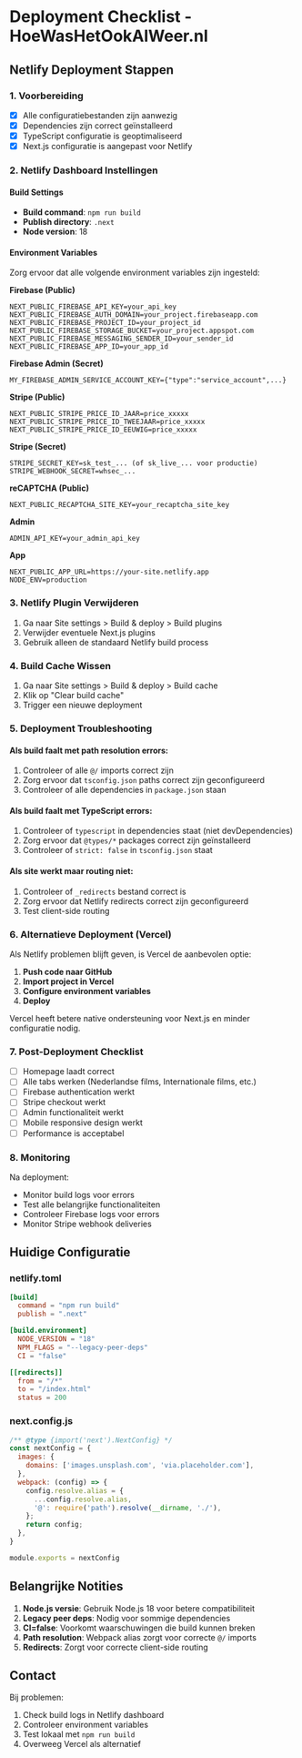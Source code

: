 # Deployment Checklist - HoeWasHetOokAlWeer.nl

## Netlify Deployment Stappen

### 1. Voorbereiding
- [x] Alle configuratiebestanden zijn aanwezig
- [x] Dependencies zijn correct geïnstalleerd
- [x] TypeScript configuratie is geoptimaliseerd
- [x] Next.js configuratie is aangepast voor Netlify

### 2. Netlify Dashboard Instellingen

#### Build Settings
- **Build command**: `npm run build`
- **Publish directory**: `.next`
- **Node version**: 18

#### Environment Variables
Zorg ervoor dat alle volgende environment variables zijn ingesteld:

**Firebase (Public)**
```
NEXT_PUBLIC_FIREBASE_API_KEY=your_api_key
NEXT_PUBLIC_FIREBASE_AUTH_DOMAIN=your_project.firebaseapp.com
NEXT_PUBLIC_FIREBASE_PROJECT_ID=your_project_id
NEXT_PUBLIC_FIREBASE_STORAGE_BUCKET=your_project.appspot.com
NEXT_PUBLIC_FIREBASE_MESSAGING_SENDER_ID=your_sender_id
NEXT_PUBLIC_FIREBASE_APP_ID=your_app_id
```

**Firebase Admin (Secret)**
```
MY_FIREBASE_ADMIN_SERVICE_ACCOUNT_KEY={"type":"service_account",...}
```

**Stripe (Public)**
```
NEXT_PUBLIC_STRIPE_PRICE_ID_JAAR=price_xxxxx
NEXT_PUBLIC_STRIPE_PRICE_ID_TWEEJAAR=price_xxxxx
NEXT_PUBLIC_STRIPE_PRICE_ID_EEUWIG=price_xxxxx
```

**Stripe (Secret)**
```
STRIPE_SECRET_KEY=sk_test_... (of sk_live_... voor productie)
STRIPE_WEBHOOK_SECRET=whsec_...
```

**reCAPTCHA (Public)**
```
NEXT_PUBLIC_RECAPTCHA_SITE_KEY=your_recaptcha_site_key
```

**Admin**
```
ADMIN_API_KEY=your_admin_api_key
```

**App**
```
NEXT_PUBLIC_APP_URL=https://your-site.netlify.app
NODE_ENV=production
```

### 3. Netlify Plugin Verwijderen
1. Ga naar Site settings > Build & deploy > Build plugins
2. Verwijder eventuele Next.js plugins
3. Gebruik alleen de standaard Netlify build process

### 4. Build Cache Wissen
1. Ga naar Site settings > Build & deploy > Build cache
2. Klik op "Clear build cache"
3. Trigger een nieuwe deployment

### 5. Deployment Troubleshooting

#### Als build faalt met path resolution errors:
1. Controleer of alle `@/` imports correct zijn
2. Zorg ervoor dat `tsconfig.json` paths correct zijn geconfigureerd
3. Controleer of alle dependencies in `package.json` staan

#### Als build faalt met TypeScript errors:
1. Controleer of `typescript` in dependencies staat (niet devDependencies)
2. Zorg ervoor dat `@types/*` packages correct zijn geïnstalleerd
3. Controleer of `strict: false` in `tsconfig.json` staat

#### Als site werkt maar routing niet:
1. Controleer of `_redirects` bestand correct is
2. Zorg ervoor dat Netlify redirects correct zijn geconfigureerd
3. Test client-side routing

### 6. Alternatieve Deployment (Vercel)

Als Netlify problemen blijft geven, is Vercel de aanbevolen optie:

1. **Push code naar GitHub**
2. **Import project in Vercel**
3. **Configure environment variables**
4. **Deploy**

Vercel heeft betere native ondersteuning voor Next.js en minder configuratie nodig.

### 7. Post-Deployment Checklist

- [ ] Homepage laadt correct
- [ ] Alle tabs werken (Nederlandse films, Internationale films, etc.)
- [ ] Firebase authentication werkt
- [ ] Stripe checkout werkt
- [ ] Admin functionaliteit werkt
- [ ] Mobile responsive design werkt
- [ ] Performance is acceptabel

### 8. Monitoring

Na deployment:
- Monitor build logs voor errors
- Test alle belangrijke functionaliteiten
- Controleer Firebase logs voor errors
- Monitor Stripe webhook deliveries

## Huidige Configuratie

### netlify.toml
```toml
[build]
  command = "npm run build"
  publish = ".next"

[build.environment]
  NODE_VERSION = "18"
  NPM_FLAGS = "--legacy-peer-deps"
  CI = "false"

[[redirects]]
  from = "/*"
  to = "/index.html"
  status = 200
```

### next.config.js
```javascript
/** @type {import('next').NextConfig} */
const nextConfig = {
  images: {
    domains: ['images.unsplash.com', 'via.placeholder.com'],
  },
  webpack: (config) => {
    config.resolve.alias = {
      ...config.resolve.alias,
      '@': require('path').resolve(__dirname, './'),
    };
    return config;
  },
}

module.exports = nextConfig
```

## Belangrijke Notities

1. **Node.js versie**: Gebruik Node.js 18 voor betere compatibiliteit
2. **Legacy peer deps**: Nodig voor sommige dependencies
3. **CI=false**: Voorkomt waarschuwingen die build kunnen breken
4. **Path resolution**: Webpack alias zorgt voor correcte `@/` imports
5. **Redirects**: Zorgt voor correcte client-side routing

## Contact

Bij problemen:
1. Check build logs in Netlify dashboard
2. Controleer environment variables
3. Test lokaal met `npm run build`
4. Overweeg Vercel als alternatief
